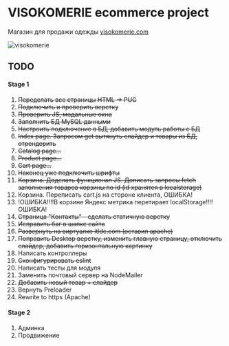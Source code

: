 # VISOKOMERIE ecommerce project

Магазин для продажи одежды [visokomerie.com](https://visokomerie.ru/)

![visokomerie](https://user-images.githubusercontent.com/22370622/173572199-db60551a-badd-48e9-8c48-454f9bd76e64.gif)


## TODO
#### Stage 1         
1. <s>Переделать все страницы HTML -> PUG</s>
2. <s>Подключить и проверить верстку</s>
3. <s>Проверить JS, модальные окна</s>
4. <s>Заполнить БД MySQL данными</s>
5. <s>Настроить подключение в БД, добавить модуль работы с БД</s>
6. <s>Index page. Запросом get вытянуть слайдер и товары из БД, отрендерить</s>
7. <s>Catalog page...</s>
8. <s>Product page...</s>
9. <s>Cart page...</s>
10. <s>Наконец уже подключить шрифты</s>
11. <s>Корзина. Доделать функционал JS. Дописать запросы fetch заполнения товаров корзины по id (id хранятся в localstorage)</s>
12. Корзина. Переписать cart.js на стороне клиента, ОШИБКА!
13. !ОШИБКА!!!!В корзине Яндекс метрика перетирает localStorage!!!!ОШИБКА!
14. <s>Страница "Контакты" - сделать статичную верстку</s>
15. <s>Исправить баг в шапке сайта</s>
16. <s>Развернуть на виртуалке itldc.com (оставил apache)</s>
17. <s>Поправить Desktop верстку, изменить главную страницу, отключить слайдер, добавить горизонтальную картинку</s> 
18. Написать контроллеры
19. <s>Сконфигурировать eslint</s>
20. Написать тесты для модуля
21. Заменить почтовый сервер на NodeMailer
22. <s>Добавить новый товар + слайдер </s>
23. Вернуть Preloader
24. Rewrite to https (Apache)


#### Stage 2 
1. Админка
2. Продвижение
  
